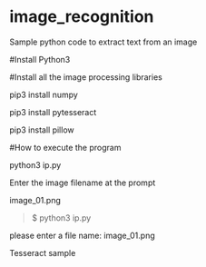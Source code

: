 # image_recognition
Sample python code to extract text from an image

#Install Python3 

#Install all the image processing libraries

pip3 install numpy

pip3 install pytesseract

pip3 install pillow

#How to execute the program

python3 ip.py

Enter the image filename at the prompt

image_01.png
>$ python3 ip.py

please enter a file name:  image_01.png

Tesseract sample

